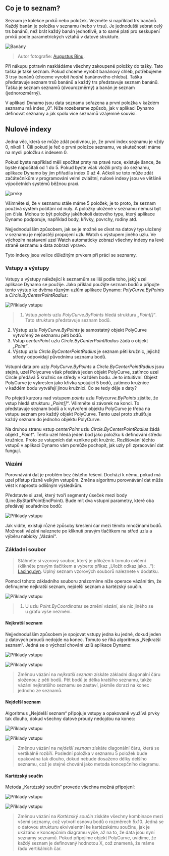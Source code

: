 

## Co je to seznam?

Seznam je kolekce prvků nebo položek. Vezměte si například trs banánů. Každý banán je položka v seznamu (nebo v trsu). Je jednodušší sebrat celý trs banánů, než brát každý banán jednotlivě, a to samé platí pro seskupení prvků podle parametrických vztahů v datové struktuře.

![Banány](images/6-1/Bananas_white_background_DS.jpg)

> Autor fotografie: [Augustus Binu](https://commons.wikimedia.org/wiki/File:Bananas_white_background_DS.jpg?fastcci_from=11404890&c1=11404890&d1=15&s=200&a=list).

Při nákupu potravin naskládáme všechny zakoupené položky do tašky. Tato taška je také seznam. Pokud chceme vyrobit banánový chléb, potřebujeme 3 trsy banánů (chceme vyrobit *hodně* banánového chleba). Taška představuje seznam trsů banánů a každý trs představuje seznam banánů. Taška je seznam seznamů (dvourozměrný) a banán je seznam (jednorozměrný).

V aplikaci Dynamo jsou data seznamu seřazena a první položka v každém seznamu má index „0“. Níže rozebereme způsob, jak v aplikaci Dynamo definovat seznamy a jak spolu více seznamů vzájemně souvisí.

## Nulové indexy

Jedna věc, která se může zdát podivnou, je, že první index seznamu je vždy 0, nikoli 1. Čili pokud je řeč o první položce seznamu, ve skutečnosti máme na mysli položku s indexem 0.

Pokud byste například měli spočítat prsty na pravé ruce, existuje šance, že byste napočítali od 1 do 5. Pokud byste však vložili prsty do seznamu, aplikace Dynamo by jim přiřadila index 0 až 4. Ačkoli se toto může zdát začátečníkům v programování velmi zvláštní, nulové indexy jsou ve většině výpočetních systémů běžnou praxí.

![prvky](images/6-1/items.jpg)

Všimněte si, že v seznamu stále máme 5 položek; je to proto, že seznam používá systém počítání od nuly. A položky uložené v seznamu nemusí být jen čísla. Mohou to být položky jakéhokoli datového typu, který aplikace Dynamo podporuje, například body, křivky, povrchy, rodiny atd.

Nejjednodušším způsobem, jak se je možné se dívat na datový typ uložený v seznamu je nejčastěji propojení uzlu Watch s výstupem jiného uzlu. Ve výchozím nastavení uzel Watch automaticky zobrazí všechny indexy na levé straně seznamu a data zobrazí vpravo.

Tyto indexy jsou velice důležitým prvkem při práci se seznamy.

### Vstupy a výstupy

Vstupy a výstupy náležející k seznamům se liší podle toho, jaký uzel aplikace Dynamo se použije. Jako příklad použijte seznam bodů a připojte tento výstup ke dvěma různým uzlům aplikace Dynamo: *PolyCurve.ByPoints* a *Circle.ByCenterPointRadius*:

![Příklady vstupu](images/6-2/PolyCurve.Inputs.jpg)

> 1. Vstup *points* uzlu *PolyCurve.ByPoints* hledá strukturu *„Point[]“*. Tato struktura představuje seznam bodů.
2. Výstup uzlu *PolyCurve.ByPoints* je samostatný objekt PolyCurve vytvořený ze seznamu pěti bodů.
3. Vstup *centerPoint* uzlu *Circle.ByCenterPointRadius* žádá o objekt *„Point“*.
4. Výstup uzlu *Circle.ByCenterPointRadius* je seznam pěti kružnic, jejichž středy odpovídají původnímu seznamu bodů.

Vstupní data pro uzly *PolyCurve.ByPoints* a *Circle.ByCenterPointRadius* jsou stejná, uzel Polycurve však předává jeden objekt PolyCurve, zatímco uzel Circle předává 5 kružnic se středy v každém bodu. Je to intuitivní: Objekt PolyCurve je vykreslen jako křivka spojující 5 bodů, zatímco kružnice v každém bodu vytvářejí jinou kružnici. Co se tedy děje s daty?

Po přejetí kurzoru nad vstupem *points* uzlu *Polycurve.ByPoints* zjistíte, že vstup hledá strukturu *„Point[]“*. Všimněte si závorek na konci. To představuje seznam bodů a k vytvoření objektu PolyCurve je třeba na vstupu seznam pro každý objekt PolyCurve. Tento uzel proto zhušťuje každý seznam do jednoho objektu PolyCurve.

Na druhou stranu vstup *centerPoint* uzlu *Circle.ByCenterPointRadius* žádá objekt *„Point“*. Tento uzel hledá jeden bod jako položku k definování středu kružnice. Proto ze vstupních dat vznikne pět kružnic. Rozlišování těchto vstupů v aplikaci Dynamo vám pomůže pochopit, jak uzly při zpracování dat fungují.

### Vázání

Porovnávání dat je problém bez čistého řešení. Dochází k němu, pokud má uzel přístup různě velkým vstupům. Změna algoritmu porovnávání dat může vést k naprosto odlišným výsledkům.

Představte si uzel, který tvoří segmenty úseček mezi body (Line.ByStartPointEndPoint). Bude mít dva vstupní parametry, které oba předávají souřadnice bodů:

![Příklady vstupu](images/6-1/laceBase.jpg)

Jak vidíte, existují různé způsoby kreslení čar mezi těmito množinami bodů. Možnosti vázání naleznete po kliknutí pravým tlačítkem na střed uzlu a výběru nabídky „Vázání“.

### Základní soubor

> Stáhněte si vzorový soubor, který je přiložen k tomuto cvičení (klikněte pravým tlačítkem a vyberte příkaz „Uložit odkaz jako...“): [Lacing.dyn](datasets/6-1/Lacing.dyn). Úplný seznam vzorových souborů naleznete v dodatku.

Pomocí tohoto základního souboru znázorníme níže operace vázání tím, že definujeme nejkratší seznam, nejdelší seznam a kartézský součin.

![Příklady vstupu](images/6-1/lacing.jpg)

> 1. U uzlu *Point.ByCoordinates* se změní vázání, ale nic jiného se u grafu výše nezmění.

#### Nejkratší seznam

Nejjednodušším způsobem je spojovat vstupy jedna ku jedné, dokud jeden z datových proudů nedojde na konec. Tomuto se říká algoritmus „Nejkratší seznam“. Jedná se o výchozí chování uzlů aplikace Dynamo:

![Příklady vstupu](images/6-1/shortestListDiagram.jpg)

![Příklady vstupu](images/6-1/shortestList.jpg)

> Změnou vázání na *nejkratší seznam* získáte základní diagonální čáru složenou z pěti bodů. Pět bodů je délka kratšího seznamu, takže vázání nejkratšího seznamu se zastaví, jakmile dorazí na konec jednoho ze seznamů.

#### Nejdelší seznam

Algoritmus „Nejdelší seznam“ připojuje vstupy a opakovaně využívá prvky tak dlouho, dokud všechny datové proudy nedojdou na konec:

![Příklady vstupu](images/6-1/longestListDiagram.jpg)

![Příklady vstupu](images/6-1/longestList.jpg)

> Změnou vázání na *nejdelší seznam* získáte diagonální čáru, která se vertikálně rozšíří. Poslední položka v seznamu 5 položek bude opakována tak dlouho, dokud nebude dosaženo délky delšího seznamu, což je stejné chování jako metoda koncepčního diagramu.

#### Kartézský součin

Metoda „Kartézský součin“ provede všechna možná připojení:

![Příklady vstupu](images/6-1/crossProductDiagram.jpg)

![Příklady vstupu](images/6-1/crossProduct.jpg)

> Změnou vázání na *Kartézský součin* získáte všechny kombinace mezi všemi seznamy, což vytvoří osnovu bodů o rozměrech 5x10. Jedná se o datovou strukturu ekvivalentní ke kartézskému součinu, jak je ukázáno v koncepčním diagramu výše, až na to, že data jsou nyní seznamy seznamů. Pokud připojíme objekt PolyCurve, uvidíme, že každý seznam je definovaný hodnotou X, což znamená, že máme řadu vertikálních čar.

